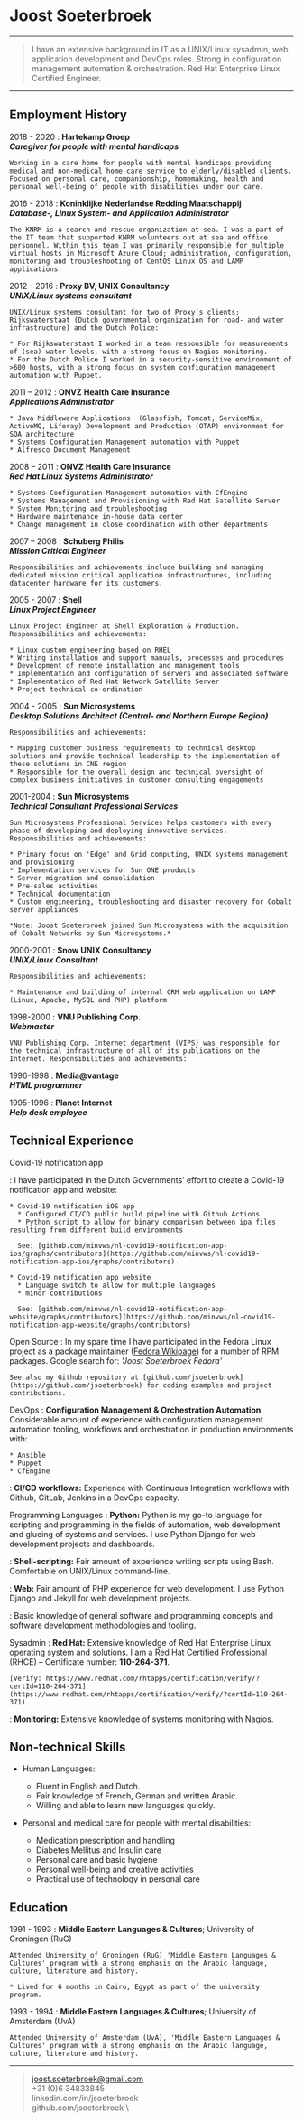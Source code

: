 Joost Soeterbroek
=================

----

> I have an extensive background in IT as a UNIX/Linux sysadmin, web application 
> development and DevOps roles. Strong in configuration management automation & orchestration. 
> Red Hat Enterprise Linux Certified Engineer.

----

Employment History
------------------

2018 - 2020
:   **Hartekamp Groep**  
    ***Caregiver for people with mental handicaps***

    Working in a care home for people with mental handicaps providing medical and non-medical home care service to elderly/disabled clients. Focused on personal care, companionship, homemaking, health and personal well-being of people with disabilities under our care.

2016 - 2018 
:   **Koninklijke Nederlandse Redding Maatschappij**  
    ***Database-, Linux System- and Application Administrator***

    The KNRM is a search-and-rescue organization at sea. I was a part of the IT team that supported KNRM volunteers out at sea and office personnel. Within this team I was primarily responsible for multiple virtual hosts in Microsoft Azure Cloud; administration, configuration, monitoring and troubleshooting of CentOS Linux OS and LAMP applications.

2012 - 2016 
:   **Proxy BV, UNIX Consultancy**  
    ***UNIX/Linux systems consultant***

    UNIX/Linux systems consultant for two of Proxy’s clients; Rijkswaterstaat (Dutch governmental organization for road- and water infrastructure) and the Dutch Police: 

    * For Rijkswaterstaat I worked in a team responsible for measurements of (sea) water levels, with a strong focus on Nagios monitoring. 
    * For the Dutch Police I worked in a security-sensitive environment of >600 hosts, with a strong focus on system configuration management automation with Puppet.

2011 – 2012 
:   **ONVZ Health Care Insurance**  
    ***Applications Administrator***

    * Java Middleware Applications  (Glassfish, Tomcat, ServiceMix, ActiveMQ, Liferay) Development and Production (OTAP) environment for SOA architecture
    * Systems Configuration Management automation with Puppet
    * Alfresco Document Management

2008 – 2011 
:   **ONVZ Health Care Insurance**  
    ***Red Hat Linux Systems Administrator***

    * Systems Configuration Management automation with CfEngine
    * Systems Management and Provisioning with Red Hat Satellite Server
    * System Monitoring and troubleshooting
    * Hardware maintenance in-house data center
    * Change management in close coordination with other departments 

2007 – 2008 
:   **Schuberg Philis**  
    ***Mission Critical Engineer***

    Responsibilities and achievements include building and managing dedicated mission critical application infrastructures, including datacenter hardware for its customers.

2005 - 2007 
:   **Shell**  
    ***Linux Project Engineer***

    Linux Project Engineer at Shell Exploration & Production. Responsibilities and achievements:

    * Linux custom engineering based on RHEL
    * Writing installation and support manuals, processes and procedures
    * Development of remote installation and management tools
    * Implementation and configuration of servers and associated software
    * Implementation of Red Hat Network Satellite Server
    * Project technical co-ordination

2004 - 2005 
:   **Sun Microsystems**  
    ***Desktop Solutions Architect (Central- and Northern Europe Region)***

    Responsibilities and achievements:

    * Mapping customer business requirements to technical desktop solutions and provide technical leadership to the implementation of these solutions in CNE region
    * Responsible for the overall design and technical oversight of complex business initiatives in customer consulting engagements

2001-2004 
:   **Sun Microsystems**  
    ***Technical Consultant Professional Services***

    Sun Microsystems Professional Services helps customers with every phase of developing and deploying innovative services. Responsibilities and achievements:

    * Primary focus on 'Edge' and Grid computing, UNIX systems management and provisioning
    * Implementation services for Sun ONE products
    * Server migration and consolidation
    * Pre-sales activities
    * Technical documentation
    * Custom engineering, troubleshooting and disaster recovery for Cobalt server appliances

    *Note: Joost Soeterbroek joined Sun Microsystems with the acquisition of Cobalt Networks by Sun Microsystems.*

2000-2001 
:   **Snow UNIX Consultancy**  
    ***UNIX/Linux Consultant***

    Responsibilities and achievements:

    * Maintenance and building of internal CRM web application on LAMP (Linux, Apache, MySQL and PHP) platform

1998-2000 
:   **VNU Publishing Corp.**  
    ***Webmaster***

    VNU Publishing Corp. Internet department (VIPS) was responsible for the technical infrastructure of all of its publications on the Internet. Responsibilities and achievements:

1996-1998 
:   **Media@vantage**  
    ***HTML programmer***

1995-1996 
:   **Planet Internet**  
    ***Help desk employee***


Technical Experience
--------------------

Covid-19 notification app

:   I have participated in the Dutch Governments’ effort to create a Covid-19 notification app and website:

    * Covid-19 notification iOS app
      * Configured CI/CD public build pipeline with Github Actions
      * Python script to allow for binary comparison between ipa files resulting from different build environments

      See: [github.com/minvws/nl-covid19-notification-app-ios/graphs/contributors](https://github.com/minvws/nl-covid19-notification-app-ios/graphs/contributors)

    * Covid-19 notification app website
      * Language switch to allow for multiple languages
      * minor contributions

      See: [github.com/minvws/nl-covid19-notification-app-website/graphs/contributors](https://github.com/minvws/nl-covid19-notification-app-website/graphs/contributors)


Open Source
:    In my spare time I have participated in the Fedora Linux project as a package maintainer ([Fedora Wikipage](https://fedoraproject.org/wiki/JoostSoeterbroek)) for a number of RPM packages. Google search for: *'Joost Soeterbroek Fedora'*

    See also my Github repository at [github.com/jsoeterbroek](https://github.com/jsoeterbroek) for coding examples and project contributions.

DevOps
:   **Configuration Management & Orchestration Automation** Considerable amount of experience with configuration management automation tooling, workflows and orchestration in production environments with: 

    * Ansible
    * Puppet
    * CfEngine

:   **CI/CD workflows:** Experience with Continuous Integration workflows with Github, GitLab, Jenkins in a DevOps capacity.

Programming Languages
:   **Python:** Python is my go-to language for scripting and programming in the fields of automation, web development and glueing of systems and services.
    I use Python Django for web development projects and dashboards.

:   **Shell-scripting:** Fair amount of experience writing scripts using Bash. Comfortable on UNIX/Linux command-line.

:   **Web:** Fair amount of PHP experience for web development.
    I use Python Django and Jekyll for web development projects.

:   Basic knowledge of general software and programming concepts and software development methodologies and tooling. 

Sysadmin
:   **Red Hat:** Extensive knowledge of Red Hat Enterprise Linux operating system and solutions. I am a Red Hat Certified Professional (RHCE) – Certificate number: **110-264-371**.

    [Verify: https://www.redhat.com/rhtapps/certification/verify/?certId=110-264-371](https://www.redhat.com/rhtapps/certification/verify/?certId=110-264-371) 

:    **Monitoring:** Extensive knowledge of systems monitoring with Nagios.

Non-technical Skills
--------------------

* Human Languages:

    * Fluent in English and Dutch. 
    * Fair knowledge of French, German and written Arabic. 
    * Willing and able to learn new languages quickly.

* Personal and medical care for people with mental disabilities:

    * Medication prescription and handling
    * Diabetes Mellitus and Insulin care
    * Personal care and basic hygiene
    * Personal well-being and creative activities
    * Practical use of technology in personal care

Education
---------

1991 - 1993
:   **Middle Eastern Languages & Cultures**; University of Groningen (RuG)

    Attended University of Groningen (RuG) 'Middle Eastern Languages & Cultures' program with a strong emphasis on the Arabic language, culture, literature and history. 

    * Lived for 6 months in Cairo, Egypt as part of the university program.

1993 - 1994
:   **Middle Eastern Languages & Cultures**; University of Amsterdam (UvA)

    Attended University of Amsterdam (UvA), 'Middle Eastern Languages & Cultures' program with a strong emphasis on the Arabic language, culture, literature and history.


----

> <joost.soeterbroek@gmail.com>\
> +31 (0)6 34833845 \
> linkedin.com/in/jsoeterbroek \
> github.com/jsoeterbroek \
